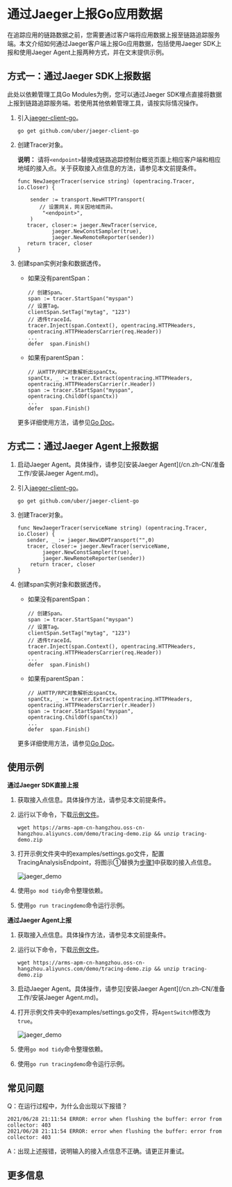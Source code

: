 # 通过Jaeger上报Go应用数据

在追踪应用的链路数据之前，您需要通过客户端将应用数据上报至链路追踪服务端。本文介绍如何通过Jaeger客户端上报Go应用数据，包括使用Jaeger SDK上报和使用Jaeger Agent上报两种方式，并在文末提供示例。

## 方式一：通过Jaeger SDK上报数据

此处以依赖管理工具Go Modules为例，您可以通过Jaeger SDK埋点直接将数据上报到链路追踪服务端。若使用其他依赖管理工具，请按实际情况操作。

1.  引入[jaeger-client-go](https://github.com/jaegertracing/jaeger-client-go)。

    ```
    go get github.com/uber/jaeger-client-go
    ```

2.  创建Tracer对象。

    **说明：** 请将`<endpoint>`替换成链路追踪控制台概览页面上相应客户端和相应地域的接入点。关于获取接入点信息的方法，请参见本文前提条件。

    ```
    func NewJaegerTracer(service string) (opentracing.Tracer, io.Closer) {
    
        sender := transport.NewHTTPTransport(
           // 设置网关，网关因地域而异。
            "<endpoint>",
        )
       tracer, closer:= jaeger.NewTracer(service,
               jaeger.NewConstSampler(true),
               jaeger.NewRemoteReporter(sender))
       return tracer, closer
    }
    ```

3.  创建span实例对象和数据透传。

    -   如果没有parentSpan：

        ```
        // 创建Span。
        span := tracer.StartSpan("myspan")
        // 设置Tag。
        clientSpan.SetTag("mytag", "123")
        // 透传traceId。
        tracer.Inject(span.Context(), opentracing.HTTPHeaders, opentracing.HTTPHeadersCarrier(req.Header))
        ...
        defer  span.Finish()
        ```

    -   如果有parentSpan：

        ```
        // 从HTTP/RPC对象解析出spanCtx。
        spanCtx, _ := tracer.Extract(opentracing.HTTPHeaders, opentracing.HTTPHeadersCarrier(r.Header))
        span := tracer.StartSpan("myspan", opentracing.ChildOf(spanCtx))
        ...
        defer  span.Finish()
        ```

    更多详细使用方法，请参见[Go Doc](https://pkg.go.dev/github.com/jaegertracing/jaeger-client-go)。


## 方式二：通过Jaeger Agent上报数据

1.  启动Jaeger Agent。具体操作，请参见[安装Jaeger Agent](/cn.zh-CN/准备工作/安装Jaeger Agent.md)。

2.  引入[jaeger-client-go](https://github.com/jaegertracing/jaeger-client-go)。

    ```
    go get github.com/uber/jaeger-client-go
    ```

3.  创建Tracer对象。

    ```
    func NewJaegerTracer(serviceName string) (opentracing.Tracer, io.Closer) {
       sender, _ := jaeger.NewUDPTransport("",0)
       tracer, closer:= jaeger.NewTracer(serviceName,
            jaeger.NewConstSampler(true),
            jaeger.NewRemoteReporter(sender))
        return tracer, closer
    }
    ```

4.  创建span实例对象和数据透传。

    -   如果没有parentSpan：

        ```
        // 创建Span。
        span := tracer.StartSpan("myspan")
        // 设置Tag。
        clientSpan.SetTag("mytag", "123")
        // 透传traceId。
        tracer.Inject(span.Context(), opentracing.HTTPHeaders, opentracing.HTTPHeadersCarrier(req.Header))
        ...
        defer  span.Finish()
        ```

    -   如果有parentSpan：

        ```
        // 从HTTP/RPC对象解析出spanCtx。
        spanCtx, _ := tracer.Extract(opentracing.HTTPHeaders, opentracing.HTTPHeadersCarrier(r.Header))
        span := tracer.StartSpan("myspan", opentracing.ChildOf(spanCtx))
        ...
        defer  span.Finish()
        ```

    更多详细使用方法，请参见[Go Doc](https://pkg.go.dev/github.com/jaegertracing/jaeger-client-go)。


## 使用示例

**通过Jaeger SDK直接上报**

1.  获取接入点信息。具体操作方法，请参见本文前提条件。

2.  运行以下命令，下载[示例文件](https://arms-apm-cn-hangzhou.oss-cn-hangzhou.aliyuncs.com/demo/tracing-demo.zip)。

    ```
    wget https://arms-apm-cn-hangzhou.oss-cn-hangzhou.aliyuncs.com/demo/tracing-demo.zip && unzip tracing-demo.zip
    ```

3.  打开示例文件夹中的examples/settings.go文件，配置TracingAnalysisEndpoint，将图示①替换为[步骤1](#step_gjw_c8o_zwk)中获取的接入点信息。

    ![jaeger_demo](https://static-aliyun-doc.oss-accelerate.aliyuncs.com/assets/img/zh-CN/4324884261/p289809.png)

4.  使用`go mod tidy`命令整理依赖。

5.  使用`go run tracingdemo`命令运行示例。


**通过Jaeger Agent上报**

1.  获取接入点信息。具体操作方法，请参见本文前提条件。

2.  运行以下命令，下载[示例文件](https://arms-apm-cn-hangzhou.oss-cn-hangzhou.aliyuncs.com/demo/tracing-demo.zip)。

    ```
    wget https://arms-apm-cn-hangzhou.oss-cn-hangzhou.aliyuncs.com/demo/tracing-demo.zip && unzip tracing-demo.zip
    ```

3.  启动Jaeger Agent。具体操作，请参见[安装Jaeger Agent](/cn.zh-CN/准备工作/安装Jaeger Agent.md)。

4.  打开示例文件夹中的examples/settings.go文件，将`AgentSwitch`修改为`true`。

    ![jaeger_demo](https://static-aliyun-doc.oss-accelerate.aliyuncs.com/assets/img/zh-CN/0071884261/p289900.png)

5.  使用`go mod tidy`命令整理依赖。

6.  使用`go run tracingdemo`命令运行示例。


## 常见问题

Q：在运行过程中，为什么会出现以下报错？

```
2021/06/28 21:11:54 ERROR: error when flushing the buffer: error from collector: 403
2021/06/28 21:11:54 ERROR: error when flushing the buffer: error from collector: 403
```

A：出现上述报错，说明输入的接入点信息不正确。请更正并重试。

## 更多信息

